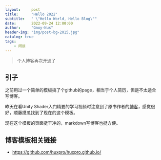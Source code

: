 ```yaml
---
layout:     post
title:      "Hello 2022"
subtitle:   " \"Hello World, Hello Blog\""
date:       2022-09-24 12:00:00
author:     "Gnoy-Nus"
header-img: "img/post-bg-2015.jpg"
catalog: true
tags:
    - 闲谈
---
```


> 个人博客再次开通了


## 引子

之前用过一个简单的模板搞了个github的page，相当于个人简历，但是不太适合写博客。

昨天在看Unity Shader入门精要的学习视频时注意到了原书作者的[博客](http://candycat1992.github.io/)，感觉很好，顺藤摸瓜找到了现在的这个模板。

现在这个模板的页面挺干净的，markdown写博客也挺方便。


## 博客模板相关链接
- https://github.com/huxpro/huxpro.github.io/

